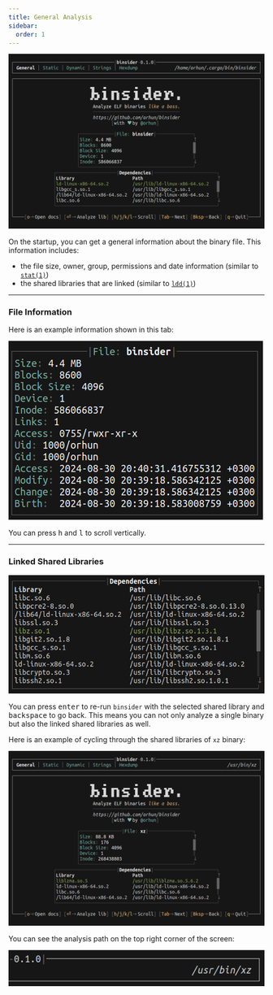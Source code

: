 ```yaml
---
title: General Analysis
sidebar:
  order: 1
---
```


![layout](../../assets/general.jpg)

On the startup, you can get a general information about the binary file. This information includes:

- the file size, owner, group, permissions and date information (similar to [`stat(1)`](https://www.man7.org/linux/man-pages/man1/stat.1.html))
- the shared libraries that are linked (similar to [`ldd(1)`](https://www.man7.org/linux/man-pages/man1/ldd.1.html))

---

### File Information

Here is an example information shown in this tab:

![file information](../../assets/file-information.jpg)

You can press <kbd>h</kbd> and <kbd>l</kbd> to scroll vertically.

---

### Linked Shared Libraries

![linked libraries](../../assets/linked-libraries.jpg)

You can press <kbd>enter</kbd> to re-run `binsider` with the selected shared library and <kbd>backspace</kbd> to go back. This means you can not only analyze a single binary but also the linked shared libraries as well.

Here is an example of cycling through the shared libraries of `xz` binary:

![analyze library](../../assets/analyze-library.gif)

You can see the analysis path on the top right corner of the screen:

<center>

![library path](../../assets/library-path.gif)

</center>
